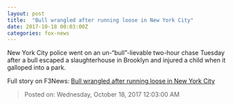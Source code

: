 ```yaml
---
layout: post
title:  "Bull wrangled after running loose in New York City"
date: 2017-10-18 00:03:00Z
categories: fox-news
---
```


New York City police went on an un-“bull”-lievable two-hour chase Tuesday after a bull escaped a slaughterhouse in Brooklyn and injured a child when it galloped into a park.


Full story on F3News: [Bull wrangled after running loose in New York City](http://www.f3nws.com/n/WCUpaC)

> Posted on: Wednesday, October 18, 2017 12:03:00 AM
